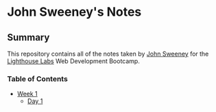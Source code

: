 # John Sweeney's Notes

## Summary
This repository contains all of the notes taken by [John Sweeney](https://github.com/jes2806) for the [Lighthouse Labs](https://www.lighthouselabs.ca) Web Development Bootcamp.

### Table of Contents
* [Week 1](lighthouse/Week_1)
  * [Day 1](lighthouse/Week_1/Day_1)